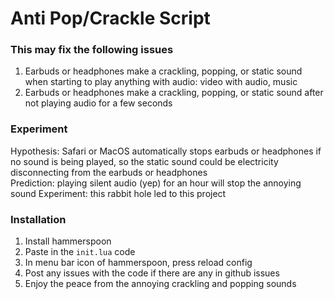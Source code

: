 # Anti Pop/Crackle Script
### This may fix the following issues
1. Earbuds or headphones make a crackling, popping, or static sound when starting to play anything with audio: video with audio, music
2. Earbuds or headphones make a crackling, popping, or static sound after not playing audio for a few seconds    

### Experiment
Hypothesis: Safari or MacOS automatically stops earbuds or headphones if no sound is being played, so the static sound could be electricity disconnecting from the earbuds or headphones    
Prediction: playing silent audio (yep) for an hour will stop the annoying sound
Experiment: this rabbit hole led to this project    

### Installation
1. Install hammerspoon
2. Paste in the `init.lua` code 
3. In menu bar icon of hammerspoon, press reload config
4. Post any issues with the code if there are any in github issues
5. Enjoy the peace from the annoying crackling and popping sounds 
